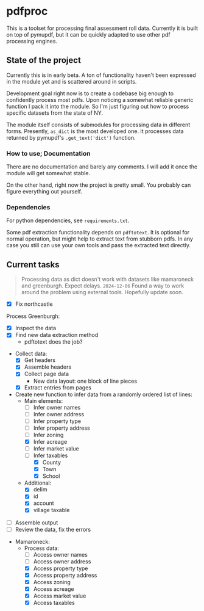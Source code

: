 # pdfproc

This is a toolset for processing final assessment roll data. Currently it is built on top of pymupdf, but it can be quickly adapted to use other pdf processing engines.

## State of the project

Currently this is in early beta. A ton of functionality haven't been expressed in the module yet and is scattered around in scripts.

Development goal right now is to create a codebase big enough to confidently process most pdfs. Upon noticing a somewhat reliable generic function I pack it into the module. So I'm just figuring out how to process specific datasets from the state of NY.

The module itself consists of submodules for processing data in different forms. Presently, `as_dict` is the most developed one. It processes data returned by pymupdf's `.get_text('dict')` function.

### How to use; Documentation

There are no documentation and barely any comments. I will add it once the module will get somewhat stable.

On the other hand, right now the project is pretty small. You probably can figure everything out yourself.

### Dependencies

For python dependencies, see `requirements.txt`.

Some pdf extraction functionality depends on `pdftotext`. It is optional for normal operation, but might help to extract text from stubborn pdfs. In any case you still can use your own tools and pass the extracted text directly.

## Current tasks

> Processing data as dict doesn't work with datasets like mamaroneck and greenburgh. Expect delays.
> `2024-12-06` Found a way to work around the problem using external tools. Hopefully update soon.

- [x] Fix northcastle

Process Greenburgh:
- [x] Inspect the data
- [x] Find new data extraction method
    - pdftotext does the job?
- Collect data:
    - [x] Get headers
    - [x] Assemble headers
    - [x] Collect page data
        - New data layout: one block of line pieces
    - [x] Extract entries from pages
- Create new function to infer data from a randomly ordered list of lines:
    - Main elements:
        - [ ] Infer owner names
        - [ ] Infer owner address
        - [ ] Infer property type
        - [ ] Infer property address
        - [ ] Infer zoning
        - [x] Infer acreage
        - [ ] Infer market value
        - [ ] Infer taxables
            - [x] County
            - [x] Town
            - [x] School
    - Additional:
        - [x] delim
        - [x] id
        - [x] account
        - [x] village taxable
- [ ] Assemble output
- [ ] Review the data, fix the errors

- Mamaroneck:
    - Process data:
        - [ ] Access owner names
        - [ ] Access owner address
        - [x] Access property type
        - [x] Access property address
        - [x] Access zoning
        - [x] Access acreage
        - [x] Access market value
        - [x] Access taxables
